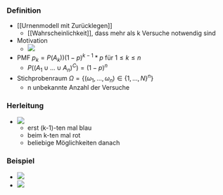 ### Definition
+ [[Urnenmodell mit Zurücklegen]]
	+ [[Wahrscheinlichkeit]], dass mehr als k Versuche notwendig sind
+ Motivation 
	+ ![](../../z_images/Pasted%20image%2020221005151313.png)
+ PMF $p_k=P(A_k))(1-p)^{k-1}*p$ für $1≤k≤n$
	+ $P((A_1∪...∪A_n)^C)=(1-p)^n$
+ Stichprobenraum $Ω=\{(ω_1,...,ω_n)∈\{1,...,N\}^n\}$
	+ n unbekannte Anzahl der Versuche

### Herleitung
+ ![](../../z_images/Pasted%20image%2020221005154925.png)
	+ erst (k-1)-ten mal blau
	+ beim k-ten mal rot
	+ beliebige Möglichkeiten danach

### Beispiel
+ ![](../../z_images/Pasted%20image%2020221005151313.png)
+ ![](../../z_images/Pasted%20image%2020221005155609.png)